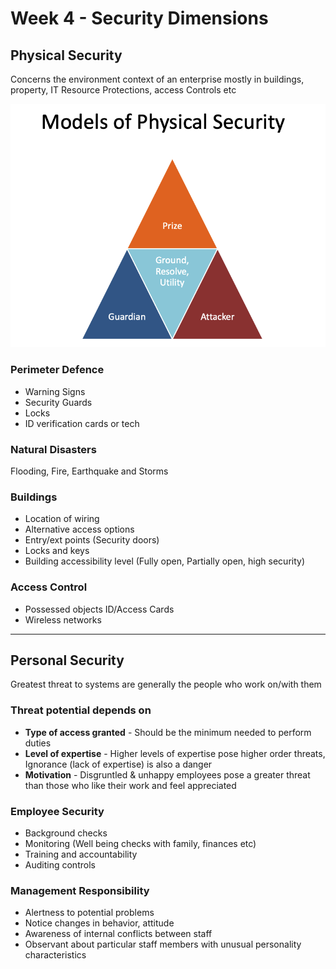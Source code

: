 # Week 4 - Security Dimensions

## Physical Security

Concerns the environment context of an enterprise mostly in buildings, property, IT Resource Protections, access Controls etc

![models-of-physical-security](images/models-of-physical-security.png)

### Perimeter Defence

- Warning Signs
- Security Guards
- Locks
- ID verification cards or tech

### Natural Disasters

Flooding, Fire, Earthquake and Storms

### Buildings

- Location of wiring
- Alternative access options
- Entry/ext points (Security doors)
- Locks and keys
- Building accessibility level (Fully open, Partially open, high security)

### Access Control

- Possessed objects ID/Access Cards
- Wireless networks

---

## Personal Security

Greatest threat to systems are generally the people who work on/with them

### Threat potential depends on

- **Type of access granted** - Should be the minimum needed to perform duties
- **Level of expertise** - Higher levels of expertise pose higher order threats, Ignorance (lack of expertise) is also a danger
- **Motivation** - Disgruntled & unhappy employees pose a greater threat than those who like their work and feel appreciated

### Employee Security

- Background checks
- Monitoring (Well being checks with family, finances etc)
- Training and accountability
- Auditing controls

### Management Responsibility

- Alertness to potential problems
- Notice changes in behavior, attitude
- Awareness of internal conflicts between staff
- Observant about particular staff members with
  unusual personality characteristics
